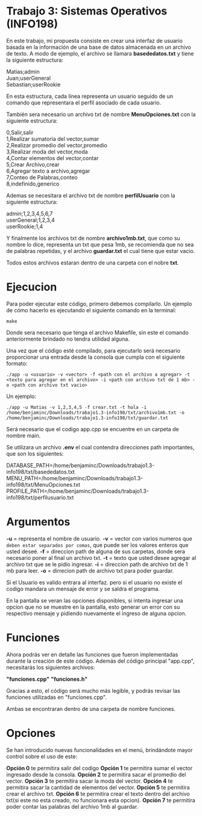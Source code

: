 # Trabajo 3: Sistemas Operativos (INFO198)

En este trabajo, mi propuesta consiste en crear una interfaz de usuario basada en la información de una base de datos almacenada en un archivo de texto. A modo de ejemplo, el archivo se llamara **basededatos.txt** y tiene la siguiente estructura:

Matias;admin  
Juan;userGeneral  
Sebastian;userRookie

En esta estructura, cada línea representa un usuario seguido de un comando que representara el perfil asociado de cada usuario.

También sera necesario un archivo txt de nombre **MenuOpciones.txt** con la siguiente estructura:

0,Salir,salir  
1,Realizar sumatoria del vector,sumar  
2,Realizar promedio del vector,promedio  
3,Realizar moda del vector,moda  
4,Contar elementos del vector,contar  
5,Crear Archivo,crear  
6,Agregar texto a archivo,agregar  
7,Conteo de Palabras,conteo  
8,indefinido,generico  

Ademas se necesitara  el archivo txt de nombre **perfilUsuario** con la siguiente estructura:

admin;1,2,3,4,5,6,7  
userGeneral;1,2,3,4  
userRookie;1,4  

Y finalmente los archivos txt de nombre **archivo1mb.txt**, que como su nombre lo dice, representa un txt que pesa 1mb, se recomienda que no sea de palabras repetidas, y el archivo **guardar.txt** el cual tiene que estar vacio.

Todos estos archivos estaran dentro de una carpeta con el nobre **txt**.

# Ejecucion

Para poder ejecutar este código, primero debemos compilarlo. Un ejemplo de cómo hacerlo es ejecutando el siguiente comando en la terminal:

```make```  

Donde sera necesario que tenga el archivo Makefile, sin este el comando anteriormente brindado no tendra utilidad alguna.

Una vez que el código esté compilado, para ejecutarlo será necesario proporcionar una entrada desde la consola que cumpla con el siguiente formato:

```./app -u <usuario> -v <vector> -f <path con el archivo a agregar> -t <texto para agregar en el archivo> -i <path con archivo txt de 1 mb> -o <path con archivo txt vacio>```

Un ejemplo: 

```./app -u Matias -v 1,2,3,4,5 -f crear.txt -t hola -i /home/benjaminc/Downloads/trabajo1.3-info198/txt/archivo1mb.txt -o /home/benjaminc/Downloads/trabajo1.3-info198/txt/guardar.txt```

Será necesario que el codigo app.cpp se encuentre en un carpeta de nombre main.

Se utilizara un archivo **.env** el cual contendra direcciones path importantes, que son los siguientes:

DATABASE_PATH=/home/benjaminc/Downloads/trabajo1.3-info198/txt/basededatos.txt
MENU_PATH=/home/benjaminc/Downloads/trabajo1.3-info198/txt/MenuOpciones.txt
PROFILE_PATH=/home/benjaminc/Downloads/trabajo1.3-info198/txt/perfilusuario.txt

# Argumentos

**-u** = representa el nombre de usuario.
**-v** = vector con varios numeros que `deben estar separados por comas`, que puede ser los valores enteros que usted deseé.
**-f** = direccion path de alguna de sus carpetas, donde sera necesario poner al final un archivo txt.
**-t** = texto que usted desee agregar al archivo txt que se le pidio ingresar.
**-i** = direccion path de archivo txt de 1 mb para leer.
**-o** = dirrecion path de archivo txt para poder guardar.

Si el Usuario es valido entrara al interfaz. pero si el usuario no existe el codigo mandara un mensaje de error y se saldra el programa.

En la pantalla se veran las opciones disponibles, si intenta ingresar una opcion que no se muestre en la pantalla, esto generar un error con su respectivo mensaje y pidiendo nuevamente el ingreso de alguna opcion.

# Funciones

Ahora podrás ver en detalle las funciones que fueron implementadas durante la creación de este código. Además del código principal "app.cpp", necesitarás los siguientes archivos:

**"funciones.cpp"**
**"funciones.h"**

Gracias a esto, el código será mucho más legible, y podrás revisar las funciones utilizadas en "funciones.cpp".

Ambas se encontraran dentro de una carpeta de nombre funciones.

# Opciones

Se han introducido nuevas funcionalidades en el menú, brindándote mayor control sobre el uso de este:

**Opción 0** te permitira salir del codigo
**Opción 1** te permitira sumar el vector ingresado desde la consola.
**Opción 2** te permitira sacar el promedio del vector.
**Opción 3** te permitira sacar la moda del vector.
**Opción 4** te permitira sacar la cantidad de elementos del vector.
**Opción 5** te permitira crear el archivo txt.
**Opción 6** te permitira crear el texto dentro del archivo txt(si este no esta creado, no funcionara esta opcion).
**Opción 7** te permitira poder contar las palabras del archivo 1mb al guardar.